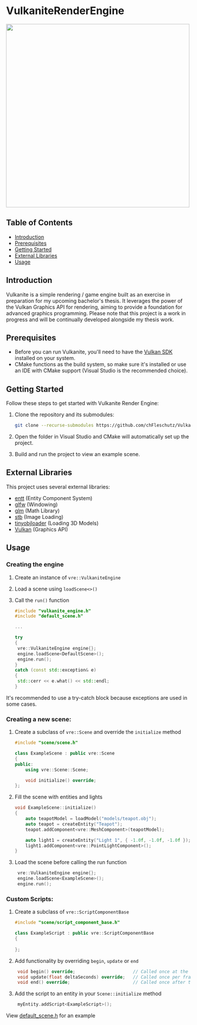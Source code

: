 # VulkaniteRenderEngine

<img src="https://upload.wikimedia.org/wikipedia/commons/3/30/Vulkan.svg" width="500"/>

## Table of Contents

- [Introduction](#introduction)
- [Prerequisites](#prerequisites)
- [Getting Started](#getting-started)
- [External Libraries](#external-libraries)
- [Usage](#usage)

## Introduction <a name="introduction"></a>

Vulkanite is a simple rendering / game engine built as an exercise in preparation for my upcoming bachelor's thesis. It leverages the power of the Vulkan Graphics API for rendering, aiming to provide a foundation for advanced graphics programming. Please note that this project is a work in progress and will be continually developed alongside my thesis work.

## Prerequisites <a name="prerequisites"></a>

- Before you can run Vulkanite, you'll need to have the [Vulkan SDK](https://vulkan.lunarg.com/) installed on your system.
- CMake functions as the build system, so make sure it's installed or use an IDE with CMake support (Visual Studio is the recommended choice).

## Getting Started <a name="getting-started"></a>

Follow these steps to get started with Vulkanite Render Engine:

1. Clone the repository and its submodules:

    ```bash
    git clone --recurse-submodules https://github.com/chFleschutz/VulkaniteRenderEngine.git
    ```

2. Open the folder in Visual Studio and CMake will automatically set up the project.

4. Build and run the project to view an example scene.

## External Libraries <a name="external-libraries"></a>

This project uses several external libraries:

- [entt](https://github.com/skypjack/entt) 				(Entity Component System)
- [glfw](https://github.com/glfw/glfw) 					(Windowing)
- [glm](https://github.com/g-truc/glm) 					(Math Library)
- [stb](https://github.com/nothings/stb) 				(Image Loading)
- [tinyobjloader](https://github.com/tinyobjloader/tinyobjloader) 	(Loading 3D Models)
- [Vulkan](https://www.vulkan.org/) 					(Graphics API)

## Usage <a name="usage"></a>


### Creating the engine 

1. Create an instance of `vre::VulkaniteEngine` 

2. Load a scene using `loadScene<>()`
   
3. Call the `run()` function

   ```cpp
   #include "vulkanite_engine.h"
   #include "default_scene.h"

   ...

   try
   {
   	vre::VulkaniteEngine engine{};
   	engine.loadScene<DefaultScene>();
   	engine.run();
   }
   catch (const std::exception& e)
   {
   	std::cerr << e.what() << std::endl;
   }
   ```
It's recommended to use a try-catch block because exceptions are used in some cases.

### Creating a new scene:

1.  Create a subclass of `vre::Scene` and override the `initialize` method
   
    ```cpp
    #include "scene/scene.h"

    class ExampleScene : public vre::Scene
    {
    public:
    	using vre::Scene::Scene;
    
    	void initialize() override;
    };
    ```
    
5.  Fill the scene with entities and lights
   
    ```cpp
    void ExampleScene::initialize()
    {
    	auto teapotModel = loadModel("models/teapot.obj");
    	auto teapot = createEntity("Teapot");
    	teapot.addComponent<vre::MeshComponent>(teapotModel);

    	auto light1 = createEntity("Light 1", { -1.0f, -1.0f, -1.0f });
    	light1.addComponent<vre::PointLightComponent>();
    }
    ```
    
7. Load the scene before calling the run function
   
   ```cpp
    vre::VulkaniteEngine engine{};
    engine.loadScene<ExampleScene>();
    engine.run();
   ```

### Custom Scripts:

1. Create a subclass of `vre::ScriptComponentBase`

   ```cpp
   #include "scene/script_component_base.h"
   
   class ExampleScript : public vre::ScriptComponentBase
   {
    
   };
   ```

3. Add functionality by overriding `begin`, `update` or `end`

   ```cpp
	void begin() override;                      // Called once at the beginning
	void update(float deltaSeconds) override;   // Called once per frame 
	void end() override;                        // Called once after the last frame
   ```
   
4. Add the script to an entity in your `Scene::initialize` method

   ```cpp
    myEntity.addScript<ExampleScript>();
   ```

View [default_scene.h](src/default_scene.h) for an example

